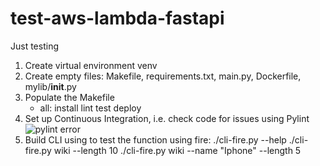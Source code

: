 # test-aws-lambda-fastapi
Just testing

1. Create virtual environment venv
2. Create empty files: Makefile, requirements.txt, main.py, Dockerfile, mylib/__init__.py
3. Populate the Makefile
    - all: install lint test deploy
4. Set up Continuous Integration, i.e. check code for issues using Pylint
![pylint error](https://user-images.githubusercontent.com/9938598/206826810-69873457-18a1-4aa8-a0b5-ecaa9ef80c60.png)
5. Build CLI using to test the function using fire: 
./cli-fire.py --help
./cli-fire.py wiki --length 10
./cli-fire.py wiki --name "Iphone" --length 5